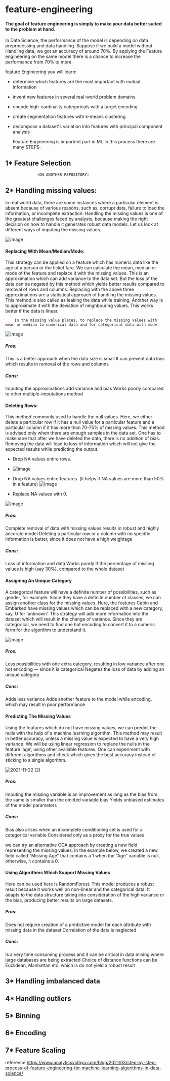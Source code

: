 # feature-engineering
#### The goal of feature engineering is simply to make your data better suited to the problem at hand.
   In Data Science, the performance of the model is depending on data preprocessing and data handling. Suppose if we build a model without Handling data, we got an accuracy of around 70%. By applying the Feature engineering on the same model there is a chance to increase the performance from 70% to more.

  feature Engineering you will learn:
 - determine which features are the most important with mutual information
 - invent new features in several real-world problem domains
 - encode high-cardinality categoricals with a target encoding
 - create segmentation features with k-means clustering
 - decompose a dataset's variation into features with principal component analysis
     
     Feature Engineering is importent part in ML.In this process there are many STEPS.
  
  ## 1* Feature Selection
                  (ON ANOTHER REPOSITORY)
  ## 2* Handling missing values:
  
In real world data, there are some instances where a particular element is absent because of various reasons, such as, corrupt data, failure to load the information, or incomplete extraction. Handling the missing values is one of the greatest challenges faced by analysts, because making the right decision on how to handle it generates robust data models. Let us look at different ways of imputing the missing values.
     
![image](https://user-images.githubusercontent.com/83010684/142798630-9b918502-a85b-4138-bb4d-569e199da9cd.png)

  #### Replacing With Mean/Median/Mode:
  
This strategy can be applied on a feature which has numeric data like the age of a person or the ticket fare. We can calculate the mean, median or mode of the feature and replace it with the missing values. This is an approximation which can add variance to the data set. But the loss of the data can be negated by this method which yields better results compared to removal of rows and columns. Replacing with the above three approximations are a statistical approach of handling the missing values. This method is also called as leaking the data while training. Another way is to approximate it with the deviation of neighbouring values. This works better if the data is linear.  
  
        In the missing value places, to replace the missing values with mean or median to numerical data and for categorical data with mode.

  ![image](https://user-images.githubusercontent.com/83010684/142797825-0f8cac56-9a90-4729-b8ba-2b37847a69b5.png)
##### Pros:
This is a better approach when the data size is small
It can prevent data loss which results in removal of the rows and columns
##### Cons:
Imputing the approximations add variance and bias
Works poorly compared to other multiple-imputations method
  
 #### Deleting Rows:
  
This method commonly used to handle the null values. Here, we either delete a particular row if it has a null value for a particular feature and a particular column if it has more than 70-75% of missing values. This method is advised only when there are enough samples in the data set. One has to make sure that after we have deleted the data, there is no addition of bias. Removing the data will lead to loss of information which will not give the expected results while predicting the output.

- Drop NA values entire rows.
- ![image](https://user-images.githubusercontent.com/83010684/142797896-daa638fc-e279-4b44-afbb-30d49fc50612.png)

- Drop NA values entire features. (it helps if NA values are more than 50% in a feature)
 ![image](https://user-images.githubusercontent.com/83010684/142797966-a8213a36-44ab-4e07-a551-9bfe9a88c35f.png)

- Replace NA values with 0.
 
![image](https://user-images.githubusercontent.com/83010684/142797987-9077b003-9f76-47f7-97f8-68035e9f304d.png)


##### Pros:
Complete removal of data with missing values results in robust and highly accurate model
Deleting a particular row or a column with no specific information is better, since it does not have a high weightage
##### Cons:
Loss of information and data
Works poorly if the percentage of missing values is high (say 30%), compared to the whole dataset
       
#### Assigning An Unique Category

A categorical feature will have a definite number of possibilities, such as gender, for example. Since they have a definite number of classes, we can assign another class for the missing values. Here, the features Cabin and Embarked have missing values which can be replaced with a new category, say, U for ‘unknown’. This strategy will add more information into the dataset which will result in the change of variance. Since they are categorical, we need to find one hot encoding to convert it to a numeric form for the algorithm to understand it.

![image](https://user-images.githubusercontent.com/83010684/142799835-511f3a85-d4d5-4164-85e0-f2125d03de10.png)

 ##### Pros:
Less possibilities with one extra category, resulting in low variance after one hot encoding — since it is categorical
Negates the loss of data by adding an unique category
##### Cons:
Adds less variance
Adds another feature to the model while encoding, which may result in poor performance
#### Predicting The Missing Values

Using the features which do not have missing values, we can predict the nulls with the help of a machine learning algorithm. This method may result in better accuracy, unless a missing value is expected to have a very high variance. We will be using linear regression to replace the nulls in the feature ‘age’, using other available features. One can experiment with different algorithms and check which gives the best accuracy instead of sticking to a single algorithm.

![2021-11-22 (2)](https://user-images.githubusercontent.com/83010684/142806936-06367f33-947c-4c6f-8d6a-d4cdc0bad2fc.png)


##### Pros:
Imputing the missing variable is an improvement as long as the bias from the same is smaller than the omitted variable bias
Yields unbiased estimates of the model parameters
##### Cons:
Bias also arises when an incomplete conditioning set is used for a categorical variable
Considered only as a proxy for the true values

we can try an alternative CCA approach by creating a new field representing the missing values. In the example below, we created a new field called “Missing Age” that contains a 1 when the “Age” variable is null, otherwise, it contains a 0.
  
#### Using Algorithms Which Support Missing Values
Here can be used here is RandomForest. This model produces a robust result because it works well on non-linear and the categorical data. It adapts to the data structure taking into consideration of the high variance or the bias, producing better results on large datasets.
##### Pros:
Does not require creation of a predictive model for each attribute with missing data in the dataset
Correlation of the data is neglected
##### Cons:
Is a very time consuming process and it can be critical in data mining where large databases are being extracted
Choice of distance functions can be Euclidean, Manhattan etc. which is do not yield a robust result

  ## 3* Handling imbalanced data
  ## 4* Handling outliers
  ## 5* Binning
  ## 6* Encoding
  ## 7* Feature Scaling
  
  reference:https://www.analyticsvidhya.com/blog/2021/03/step-by-step-process-of-feature-engineering-for-machine-learning-algorithms-in-data-science/
